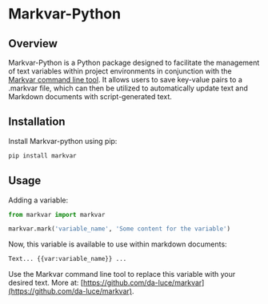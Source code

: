 # Markvar-Python

## Overview

Markvar-Python is a Python package designed to facilitate the management of text
variables within project environments in conjunction with the
[Markvar command line tool](https://github.com/da-luce/markvar). It allows users
to save key-value pairs to a .markvar file, which can then be utilized to
automatically update text and Markdown documents with script-generated text.

## Installation

Install Markvar-python using pip:

```bash
pip install markvar
```

## Usage

Adding a variable:

```python
from markvar import markvar

markvar.mark('variable_name', 'Some content for the variable')
```

Now, this variable is available to use within markdown documents:

```markdown
Text... {{var:variable_name}} ...
```

Use the Markvar command line tool to replace this variable with your desired
text. More at: [https://github.com/da-luce/markvar](https://github.com/da-luce/markvar).
